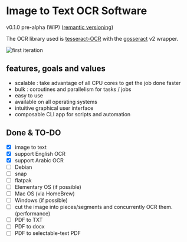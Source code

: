 # Image to Text OCR Software

v0.1.0 pre-alpha (WIP) ([remantic versioning](semanticVersioning.md))

The OCR library used is [tesseract-OCR](https://github.com/tesseract-ocr/tesseract) with the [gosseract](https://github.com/otiai10/gosseract) v2 wrapper.

![first iteration](./screenshots/1st-iteration.png)

## features, goals and values

- scalable : take advantage of all CPU cores to get the job done faster
- bulk : coroutines and parallelism for tasks / jobs
- easy to use
- available on all operating systems
- intuitive graphical user interface
- composable CLI app for scripts and automation

## Done & TO-DO

- [x] image to text
- [x] support English OCR
- [x] support Arabic OCR
- [ ] Debian
- [ ] snap
- [ ] flatpak
- [ ] Elementary OS (if possible)
- [ ] Mac OS (via HomeBrew)
- [ ] Windows (if possible)
- [ ] cut the image into pieces/segments and concurrently OCR them. (performance)
- [ ] PDF to TXT
- [ ] PDF to docx
- [ ] PDF to selectable-text PDF
